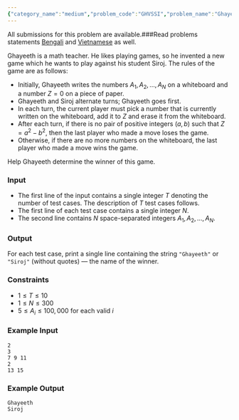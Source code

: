 ```yaml
---
{"category_name":"medium","problem_code":"GHVSSI","problem_name":"Ghayeeth vs Siroj","languages_supported":{"0":"C","1":"CPP14","2":"JAVA","3":"PYTH","4":"PYTH 3.6","5":"PYPY","6":"CS2","7":"PAS fpc","8":"PAS gpc","9":"RUBY","10":"PHP","11":"GO","12":"NODEJS","13":"HASK","14":"rust","15":"SCALA","16":"swift","17":"D","18":"PERL","19":"FORT","20":"WSPC","21":"ADA","22":"CAML","23":"ICK","24":"BF","25":"ASM","26":"CLPS","27":"PRLG","28":"ICON","29":"SCM qobi","30":"PIKE","31":"ST","32":"NICE","33":"LUA","34":"BASH","35":"NEM","36":"LISP sbcl","37":"LISP clisp","38":"SCM guile","39":"JS","40":"ERL","41":"TCL","42":"kotlin","43":"PERL6","44":"TEXT","45":"SCM chicken","46":"PYP3","47":"CLOJ","48":"COB","49":"FS"},"max_timelimit":1,"source_sizelimit":50000,"problem_author":"deadwing97","problem_tester":null,"date_added":"21-09-2018","tags":{"0":"cook98","1":"deadwing97","2":"easy","3":"game","4":"number","5":"taran_1407"},"time":{"view_start_date":1537727402,"submit_start_date":1537727402,"visible_start_date":1537727402,"end_date":1735669800},"is_direct_submittable":false,"layout":"problem"}
---
```

<span class="solution-visible-txt">All submissions for this problem are available.</span>###Read problems statements [Bengali](http://www.codechef.com/download/translated/COOK98/bengali/GHVSSI.pdf) and [Vietnamese](http://www.codechef.com/download/translated/COOK98/vietnamese/GHVSSI.pdf) as well.


Ghayeeth is a math teacher. He likes playing games, so he invented a new game which he wants to play against his student Siroj. The rules of the game are as follows:
- Initially, Ghayeeth writes the numbers  $A_1, A_2, \dots, A_N$ on a whiteboard and a number $Z=0$ on a piece of paper.
- Ghayeeth and Siroj alternate turns; Ghayeeth goes first.
- In each turn, the current player must pick a number that is currently written on the whiteboard, add it to $Z$ and erase it from the whiteboard.
- After each turn, if there is no pair of positive integers $(a, b)$ such that $Z = a^2 - b^2$, then the last player who made a move loses the game.
- Otherwise, if there are no more numbers on the whiteboard, the last player who made a move wins the game.

Help Ghayeeth determine the winner of this game.

### Input
- The first line of the input contains a single integer $T$ denoting the number of test cases. The description of $T$ test cases follows.
- The first line of each test case contains a single integer $N$.
- The second line contains $N$ space-separated integers $A_1, A_2, \dots, A_N$.

### Output
For each test case, print a single line containing the string `"Ghayeeth"` or `"Siroj"` (without quotes) — the name of the winner.

### Constraints 
- $1 \le T \le 10$
- $1 \le N \le 300$
- $5 \le A_i \le 100,000$ for each valid $i$
### Example Input
```
2
3
7 9 11
2
13 15
```

### Example Output
```
Ghayeeth
Siroj
```
